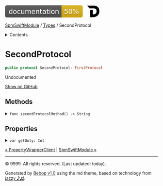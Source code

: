 <!--
Bebop simple MD theme
Copyright 2020 Bebop Authors
Licensed under MIT (https://github.com/johnfairh/Bebop/blob/master/LICENSE)
-->
![50%](../badge.svg)
[![Open in Dash](../img/dash.svg)](dash-feed://https%3A%2F%2Fwww%2Egoogle%2Ecom%2F)


[SpmSwiftModule](../index.md)
 / [Types](../types.md?swift) / SecondProtocol


<details>
<summary>Contents</summary>


[Types](../types.md?swift)

  * [ABaseClass](../types/abaseclass.md?swift)


  * [ADerivedClass](../types/aderivedclass.md?swift)


  * [AnEnum](../types/anenum.md?swift)


  * [FirstProtocol](../types/firstprotocol1.md?swift)


  * [GenericBase](../types/genericbase.md?swift)


  * [Nop](../types/nop.md?swift)


  * [PropertyWrapperClient](../types/propertywrapperclient.md?swift)


  * SecondProtocol


  * [SpmSwiftModule](../types/spmswiftmodule.md?swift)

    * [Nested1](../types/spmswiftmodule/nested1.md?swift)

    * [Nested2](../types/spmswiftmodule.md?swift#nested2)


  * [T](../types.md?swift#t1)



[Functions](../functions.md?swift)

  * [deprecatedFunction(callback:)](../functions.md?swift#deprecatedfunctioncallback)


  * [functionA(arg1:_:arg3:)](../functions.md?swift#functionaarg1_arg3)



[Operators](../operators.md?swift)

  * [+(T, T)](../operators.md?swift#t-t)



[Extensions](../extensions.md?swift)

  * [Collection](../extensions/collection.md?swift)


  * [String.Element](../extensions/stringelement.md?swift)





</details>

# SecondProtocol



``` swift
public protocol SecondProtocol: FirstProtocol
```










Undocumented












[Show on GitHub](https://www.bbc.co.uk//Sources/SpmSwiftModule/Protocols.swift#L30-L32)



## Methods









<details>
<summary><code>func secondProtocolMethod() -> String</code></summary>








Undocumented






#### Declaration

``` swift
func secondProtocolMethod() -> String
```











[Show on GitHub](https://www.bbc.co.uk//Sources/SpmSwiftModule/Protocols.swift#L31)
</details>



## Properties









<details>
<summary><code>var getOnly: Int</code></summary>








ℹ️  Note
  - From a protocol extension: not a customization point.

A default implementation for a method of [`FirstProtocol`](../types/firstprotocol1.md)
provided by [`SecondProtocol`](../types/secondprotocol.md).
From source we mess this up as an extension method.
From symbolgraph we mess this up as being part of [`FirstProtocol`](../types/firstprotocol1.md).






#### Declaration

``` swift
var getOnly: Int { get }
```











[Show on GitHub](https://www.bbc.co.uk//Sources/SpmSwiftModule/Protocols.swift#L39)
</details>





[&laquo; PropertyWrapperClient](../types/propertywrapperclient.md?swift) | [SpmSwiftModule &raquo;](../types/spmswiftmodule.md?swift)


-----
&copy; 9999. All rights reserved. (Last updated: today).


Generated by [Bebop v1.0](https://github.com/johnfairh/Bebop)
using the md theme, based on technology from
[jazzy ♪♫](https://github.com/realm/jazzy).



